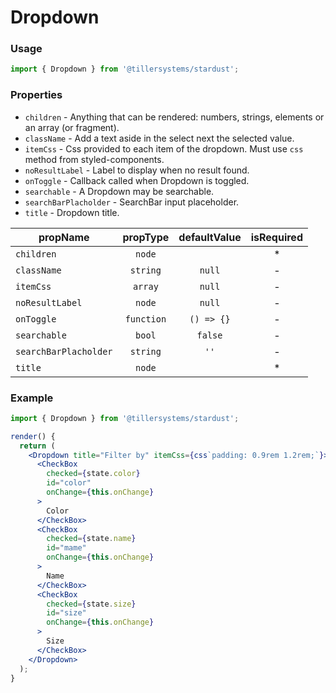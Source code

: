 # Dropdown

### Usage

```jsx
import { Dropdown } from '@tillersystems/stardust';
```

<!-- STORY -->

### Properties

- `children` - Anything that can be rendered: numbers, strings, elements or an array (or fragment).
- `className` - Add a text aside in the select next the selected value.
- `itemCss` - Css provided to each item of the dropdown. Must use `css` method from styled-components.
- `noResultLabel` - Label to display when no result found.
- `onToggle` - Callback called when Dropdown is toggled.
- `searchable` - A Dropdown may be searchable.
- `searchBarPlacholder` - SearchBar input placeholder.
- `title` - Dropdown title.

| propName              |  propType  | defaultValue | isRequired |
| --------------------- | :--------: | :----------: | :--------: |
| `children`            |   `node`   |              |     \*     |
| `className`           |  `string`  |    `null`    |     -      |
| `itemCss`             |  `array`   |    `null`    |     -      |
| `noResultLabel`       |   `node`   |    `null`    |     -      |
| `onToggle`            | `function` |  `() => {}`  |     -      |
| `searchable`          |   `bool`   |   `false`    |     -      |
| `searchBarPlacholder` |  `string`  |     `''`     |     -      |
| `title`               |   `node`   |              |     \*     |

### Example

```jsx
import { Dropdown } from '@tillersystems/stardust';

render() {
  return (
    <Dropdown title="Filter by" itemCss={css`padding: 0.9rem 1.2rem;`}>
      <CheckBox
        checked={state.color}
        id="color"
        onChange={this.onChange}
      >
        Color
      </CheckBox>
      <CheckBox
        checked={state.name}
        id="mame"
        onChange={this.onChange}
      >
        Name
      </CheckBox>
      <CheckBox
        checked={state.size}
        id="size"
        onChange={this.onChange}
      >
        Size
      </CheckBox>
    </Dropdown>
  );
}
```

